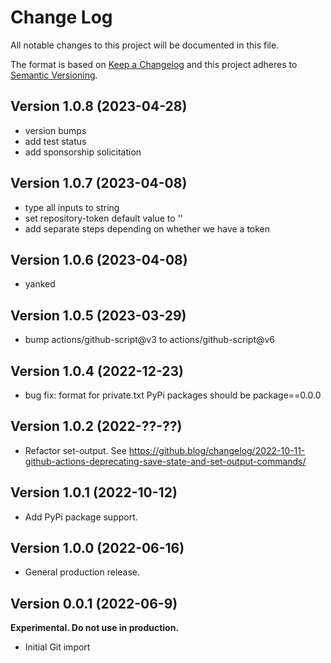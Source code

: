 # Change Log

All notable changes to this project will be documented in this file.

The format is based on [Keep a Changelog](http://keepachangelog.com/)
and this project adheres to [Semantic Versioning](http://semver.org/).

## Version 1.0.8 (2023-04-28)

- version bumps
- add test status
- add sponsorship solicitation

## Version 1.0.7 (2023-04-08)

- type all inputs to string
- set repository-token default value to ''
- add separate steps depending on whether we have a token

## Version 1.0.6 (2023-04-08)

- yanked

## Version 1.0.5 (2023-03-29)

- bump actions/github-script@v3 to actions/github-script@v6

## Version 1.0.4 (2022-12-23)

- bug fix: format for private.txt PyPi packages should be package==0.0.0

## Version 1.0.2 (2022-??-??)

- Refactor set-output. See https://github.blog/changelog/2022-10-11-github-actions-deprecating-save-state-and-set-output-commands/

## Version 1.0.1 (2022-10-12)

- Add PyPi package support.

## Version 1.0.0 (2022-06-16)

- General production release.

## Version 0.0.1 (2022-06-9)

**Experimental. Do not use in production.**

- Initial Git import
